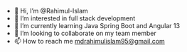 - 👋 Hi, I’m @Rahimul-Islam
- 👀 I’m interested in full stack development
- 🌱 I’m currently learning Java Spring Boot and Angular 13
- 💞️ I’m looking to collaborate on my team member
- 📫 How to reach me mdrahimulislam95@gmail.com

<!---
Rahimul-Islam/Rahimul-Islam is a ✨ special ✨ repository because its `README.md` (this file) appears on your GitHub profile.
You can click the Preview link to take a look at your changes.
--->
